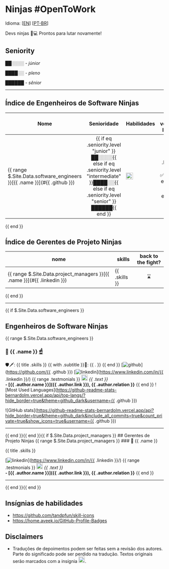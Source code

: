 # Ninjas #OpenToWork

Idioma: [[EN](./README.us-en.md)] [[PT-BR](/README.md)]

Devs ninjas 🥷💻 Prontos para lutar novamente!

## Seniority

██░░░░ - _júnior_

████░░ - _pleno_

██████ - _sênior_

<hr />

## Índice de Engenheiros de Software Ninjas <a id="se_index"></a>

Nome | Senioridade | Habilidades | De volta à luta?
-- | :--: | -- | :--:
{{ range $.Site.Data.software_engineers }}[{{ .name }}](#{{ .github }}) | {{ if eq .seniority.level "junior" }}██░░░░{{ else if eq .seniority.level "intermediate" }}████░░{{ else if eq .seniority.level "senior" }}██████{{ end }} | <img height="22" src="https://skillicons.dev/icons?theme=dark&i={{ .skill_badges }}" /> | {{ if .hired }}✅✅✅{{ else }}⌛{{ end }}
{{ end }}

## Índice de Gerentes de Projeto Ninjas <a id="pm_index"></a>

nome | skills | back to the fight?
--- | --- | :--:
{{ range $.Site.Data.project_managers }}[{{ .name }}](#{{ .linkedin }}) | {{ .skills }} | ⌛
{{ end }}

<hr />
{{ if $.Site.Data.software_engineers }}

## Engenheiros de Software Ninjas

{{ range $.Site.Data.software_engineers }}
### 🥷 {{ .name }} <a id="{{ .github }}"></a> [☝️](#se_index)

🛡️🗡️: {{ title .skills }}
{{ with .subtitle }}📜: {{ . }}
{{ end }}
[![github](https://img.shields.io/badge/GitHub-181717.svg?style=for-the-badge&logo=GitHub&logoColor=white)](https://github.com/{{ .github }})
[![linkedin](https://img.shields.io/badge/LinkedIn-0A66C2.svg?style=for-the-badge&logo=LinkedIn&logoColor=white)](https://www.linkedin.com/in/{{ .linkedin }}/)
{{ range .testmonials }}
<img width="20em" height="20em" src="https://upload.wikimedia.org/wikipedia/commons/0/00/Icon-badge.svg" /> _{{ .text }}_\
**- [{{ .author.name }}]({{ .author.link }}), {{ .author.relation }}**
{{ end }}
![Most Used Languages](https://github-readme-stats-bernardolm.vercel.app/api/top-langs/?hide_border=true&theme=github_dark&username={{ .github }})

![GitHub stats](https://github-readme-stats-bernardolm.vercel.app/api?hide_border=true&theme=github_dark&include_all_commits=true&count_private=true&show_icons=true&username={{ .github }})
<hr />
{{ end }}{{ end }}{{ if $.Site.Data.project_managers }}
## Gerentes de Projeto Ninjas
{{ range $.Site.Data.project_managers }}
### 🥷 {{ .name }} <a id="{{ .linkedin }}"></a>

{{ title .skills }}

[![linkedin](https://img.shields.io/badge/LinkedIn-0A66C2.svg?style=for-the-badge&logo=LinkedIn&logoColor=white)](https://www.linkedin.com/in/{{ .linkedin }}/)
{{ range .testmonials }}
<img width="20em" height="20em" src="https://upload.wikimedia.org/wikipedia/commons/0/00/Icon-badge.svg" /> _{{ .text }}_\
**- [{{ .author.name }}]({{ .author.link }}), {{ .author.relation }}**
{{ end }}<hr />{{ end }}{{ end }}

## Insígnias de habilidades

- <https://github.com/tandpfun/skill-icons>
- <https://home.aveek.io/GitHub-Profile-Badges>

## Disclaimers

- Traduções de depoimentos podem ser feitas sem a revisão dos autores. Parte do significado pode ser perdido na tradução. Textos originais serão marcados com a insígnia <img width="20em" height="20em" src="https://upload.wikimedia.org/wikipedia/commons/0/00/Icon-badge.svg" />.
